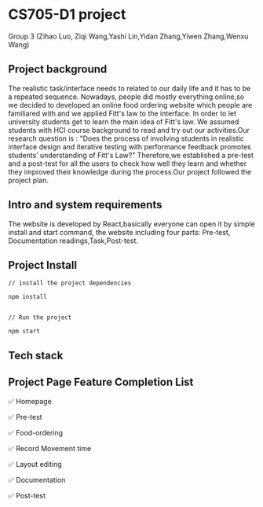 # CS705-D1 project
Group 3 (Zihao Luo, Ziqi Wang,Yashi Lin,Yidan Zhang,Yiwen Zhang,Wenxu Wang)

##  Project background
The realistic task/interface needs to related to our daily life and it has to be a repeated sequence. Nowadays, people did mostly everything online,so we decided to developed an online food ordering website which people are familiared with and we applied Fitt's law to the interface. In order to let university students get to learn the main idea of Fitt's law.
We assumed students with HCI course background to read and try out our activities.Our research question is : "Does the process of involving students in realistic interface design and iterative testing with performance feedback promotes students’ understanding of Fitt's Law?" Therefore,we established a pre-test and a post-test for all the users to check how well they learn and whether they improved their knowledge during the process.Our project followed the project plan.
## Intro and system requirements
The website is developed by React,basically everyone can open it by simple install and start command, the website including four parts: Pre-test, Documentation readings,Task,Post-test.
## Project Install

```
// install the project dependencies

npm install
 
 
// Run the project 

npm start
```
## Tech stack



## Project Page Feature Completion List

✅  Homepage 

✅  Pre-test

✅  Food-ordering

✅  Record Movement time

✅  Layout editing

✅  Documentation

✅  Post-test


